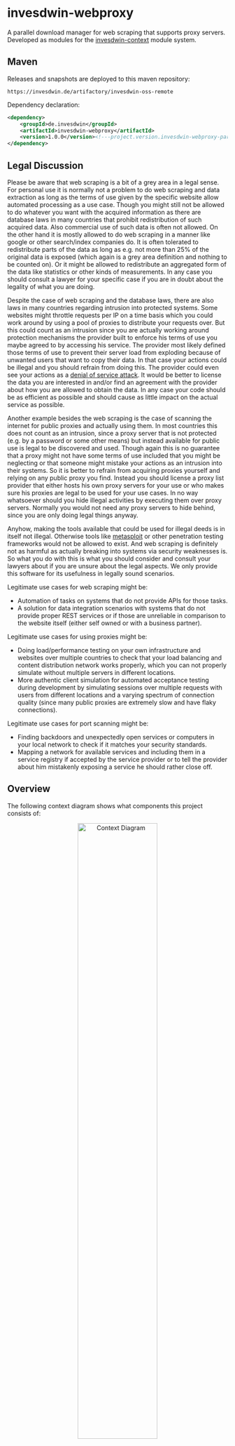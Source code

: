 # invesdwin-webproxy
A parallel download manager for web scraping that supports proxy servers. Developed as modules for the [invesdwin-context](https://github.com/subes/invesdwin-context) module system. 

## Maven

Releases and snapshots are deployed to this maven repository:
```
https://invesdwin.de/artifactory/invesdwin-oss-remote
```

Dependency declaration:
```xml
<dependency>
	<groupId>de.invesdwin</groupId>
	<artifactId>invesdwin-webproxy</artifactId>
	<version>1.0.0</version><!---project.version.invesdwin-webproxy-parent-->
</dependency>
```
## Legal Discussion

Please be aware that web scraping is a bit of a grey area in a legal sense. For personal use it is normally not a problem to do web scraping and data extraction as long as the terms of use given by the specific website allow automated processing as a use case. Though you might still not be allowed to do whatever you want with the acquired information as there are database laws in many countries that prohibit redistribution of such acquired data. Also commercial use of such data is often not allowed. On the other hand it is mostly allowed to do web scraping in a manner like google or other search/index companies do. It is often tolerated to redistribute parts of the data as long as e.g. not more than 25% of the original data is exposed (which again is a grey area definition and nothing to be counted on). Or it might be allowed to redistribute an aggregated form of the data like statistics or other kinds of measurements. In any case you should consult a lawyer for your specific case if you are in doubt about the legality of what you are doing.

Despite the case of web scraping and the database laws, there are also laws in many countries regarding intrusion into protected systems. Some websites might throttle requests per IP on a time basis which you could work around by using a pool of proxies to distribute your requests over. But this could count as an intrusion since you are actually working around protection mechanisms the provider built to enforce his terms of use you maybe agreed to by accessing his service. The provider most likely defined those terms of use to prevent their server load from exploding because of unwanted users that want to copy their data. In that case your actions could be illegal and you should refrain from doing this. The provider could even see your actions as a [denial of service attack](https://en.wikipedia.org/wiki/Denial-of-service_attack). It would be better to license the data you are interested in and/or find an agreement with the provider about how you are allowed to obtain the data. In any case your code should be as efficient as possible and should cause as little impact on the actual service as possible.

Another example besides the web scraping is the case of scanning the internet for public proxies and actually using them. In most countries this does not count as an intrusion, since a proxy server that is not protected (e.g. by a password or some other means) but instead available for public use is legal to be discovered and used. Though again this is no guarantee that a proxy might not have some terms of use included that you might be neglecting or that someone might mistake your actions as an intrusion into their systems. So it is better to refrain from acquiring proxies yourself and relying on any public proxy you find. Instead you should license a proxy list provider that either hosts his own proxy servers for your use or who makes sure his proxies are legal to be used for your use cases. In no way whatsoever should you hide illegal activities by executing them over proxy servers. Normally you would not need any proxy servers to hide behind, since you are only doing legal things anyway.

Anyhow, making the tools available that could be used for illegal deeds is in itself not illegal. Otherwise tools like [metasploit](https://www.metasploit.com/) or other penetration testing frameworks would not be allowed to exist. And web scraping is definitely not as harmful as actually breaking into systems via security weaknesses is. So what you do with this is what you should consider and consult your lawyers about if you are unsure about the legal aspects. We only provide this software for its usefulness in legally sound scenarios.

Legitimate use cases for web scraping might be:
- Automation of tasks on systems that do not provide APIs for those tasks.
- A solution for data integration scenarios with systems that do not provide proper REST services or if those are unreliable in comparison to the website itself (either self owned or with a business partner).

Legitimate use cases for using proxies might be:
- Doing load/performance testing on your own infrastructure and websites over multiple countries to check that your load balancing and content distribution network works properly, which you can not properly simulate without multiple servers in different locations.
- More authentic client simulation for automated acceptance testing during development by simulating sessions over multiple requests with users from different locations and a varying spectrum of connection quality (since many public proxies are extremely slow and have flaky connections).

Legitimate use cases for port scanning might be:
- Finding backdoors and unexpectedly open services or computers in your local network to check if it matches your security standards.
- Mapping a network for available services and including them in a service registry if accepted by the service provider or to tell the provider about him mistakenly exposing a service he should rather close off.

## Overview

The following context diagram shows what components this project consists of:

<p align="center"><img src="https://github.com/subes/invesdwin-webproxy/raw/master/invesdwin-webproxy-parent/invesdwin-webproxy/doc/webproxy_context.png" alt="Context Diagram" width="60%" /></p>


## Modules

The following modules and tools are included in this project:

- **webproxy**: This is the actual `invesdwin-webproxy` module you use in your client applications to handle the downloads. Just inject the `IWebproxyService` into your spring beans (though it is possible to execute downloads without a spring context by calling the internal classes directly) and call the following provided methods:
	- `getString(GetStringConfig, URIs)`: to download via [HttpClient](http://hc.apache.org/httpclient-3.x/). You could parse the HTML string with [JSoup](https://jsoup.org/) to extract the required data or directly process a REST service result as CSV/XML/JSON. By giving multiple requests at the same time here, they will be processed in parallel for maximum performance. The `GetStringConfig` allows to configure things like browser agent, parallelity, proxy pool settings, proxy quality, retries, visited URI filtering and callbacks. Since proxies often are restricted or give garbage results, the `AProxyResponseCallback` can be provided with an implementation that verifies the payload of a proxy response against an expected result. For example you could check for a title string that should be in the given returned web site via `HtmlPageTitleProxyResponseCallback` and/or you could request the website to be downloaded twice with the same result by more than one proxy server via `DownloadTwiceProxyResponseCallback`. You can also provide a different kind of callback with `AStatisticsCallback` that allows you to measure statistics of the downloads. For example the `ConsoleReportStatisticsCallback` will print a nice summary to the console when calling its `logFinalReport()` method. You can even reuse the same statistics callback instance over multiple requests to measure aggregated statistics.
	- `getPage(GetPageConfig, URIs)`: to download via [HtmlUnit](http://htmlunit.sourceforge.net/) which provides an in-memory/headless web browser that supports Cookies, Javascript and CSS for more elaborate and dynamic parsing needs. Try the `page.asText()` method to parse the result as a TEXT/CSV file to get more robust code that does not rely on the actual HTML tags and structure. By giving multiple requests at the same time here, they will be processed in parallel for maximum performance.  The `GetPageConfig` allows configuration beyond what `GetStringConfig` allows to configure a threshold for page refresh (might be a redirect), to enable CSS and to enable Javascript. You can also provide an implementation of `JavascriptWaitCallback` to define how long the download should wait for Ajax updates for data loading or initial rendering to finish when working with complex websites.
	- `newWebClient(GetPageConfig)`: if you want to manage an HtmlUnit session over multiple page requests manually. This will give you an instance of a preconfigured `WebClient` instance that you can use yourself. You have to manage parallelization here yourself. It is not recommended to reuse the same `WebClient` instance in multiple threads, instead make sure to get a new instance for each thread. Also make sure to shut down the `WebClient` instance by calling `closeAllWindows()` after you are done with it.
	- `newProxy(GetStringConfig)`: if you want to fetch a specific proxy from the available pool to apply advanced filtering like timezone/country/quality/type and then setting it as a fixed proxy in `GetStringConfig`/`GetPageConfig`. The proxies don't have to be returned to the pool, since they will just rotate automatically. Proxies will automatically be verified and warmed up (maybe there is a welcome page hindering the first request) to make sure they actually work before they are given from the pool. This happens here in the same way as it is done internally by the `getString()`/`getPage()` methods. Though if a proxy does not work you have to manually call `IBrokerService.addToBeVerifiedProxies()` so the broker can update this information in its database and schedule a reverification of the proxy server (this normally happens automatically when using the other methods as long as the appropriate system property is enabled).
	- Configuration: the following system properties can be used to apply advanced customization:
```properties
# defines how many downloads are possible in parallel
de.invesdwin.webproxy.WebproxyProperties.MAX_PARALLEL_DOWNLOADS=100
# sleep time that is given for automatic page refreshes to occur
de.invesdwin.webproxy.WebproxyProperties.PROXY_VERIFICATION_REDIRECT_SLEEP=15 SECONDS
# may increase the number of detected proxies at the cost of performance. If deactivated only invalid responses may cause a retry
de.invesdwin.webproxy.WebproxyProperties.PROXY_VERIFICATION_RETRY_ON_ALL_EXCEPTIONS=false
# how long a proxy may reside in the pool before it is being reverified
de.invesdwin.webproxy.WebproxyProperties.PROXY_POOL_WARMUP_TIMEOUT=10 MINUTES
# if proxies should have a pause after a download, before the next download is started
de.invesdwin.webproxy.WebproxyProperties.PROXY_POOL_COOLDOWN_ALLOWED=true
# determines the randomized minimum limit of the proxy pause after a download
de.invesdwin.webproxy.WebproxyProperties.PROXY_POOL_COOLDOWN_MIN_TIMEOUT=100 MILLISECONDS
# determines the randomized maximum limit of the proxy pause after a download
de.invesdwin.webproxy.WebproxyProperties.PROXY_POOL_COOLDOWN_MAX_TIMEOUT=15 SECONDS
# how long a download may take maximally. This may help against evil or slow proxies that don't cause a timeout but also don't return anything
de.invesdwin.webproxy.WebproxyProperties.DEFAULT_MAX_DOWNLOAD_TRY_DURATION=10 MINUTES
# how many retries are allowed normally (0-99). Proxy caused tries do not count here
de.invesdwin.webproxy.WebproxyProperties.DEFAULT_MAX_DOWNLOAD_RETRIES=3
# determines if download exceptions should only cause a warning or should be rethrown. This is useful for debugging.
de.invesdwin.webproxy.WebproxyProperties.DEFAULT_MAX_DOWNLOAD_RETRIES_WARNING_ONLY=false
# all retries count here. This is a safety net if IsNotProxiesFaultProxyResponseCallback has bad rules.
de.invesdwin.webproxy.WebproxyProperties.MAX_ABSOLUTE_DOWNLOAD_RETRIES=100
# if not working proxies should be transmitted as such to the webproxy broker during the verification of proxies
de.invesdwin.webproxy.WebproxyProperties.AUTO_NOTIFY_ABOUT_NOT_WORKING_POOLED_PROXIES=false
```
- **registry**: specifically this is the `invesdwin-context-integration-ws-registry` module as provided by [invesdwin-context-integration](https://github.com/subes/invesdwin-context-integration) to act as a mediator for looking up the `webproxy-broker` instance to fetch working proxies from. If you do not enable proxy support in the `invesdwin-webproxy` module, then you don't have to actually deploy a registry server (or a broker instance for that matter). You could even implement `IBrokerService` yourself and serve it as a spring bean to use an entirely different implementation. If using the standard implementation, then communication happens via a web service that is provided by the broker instance.
- **broker**: The `invesdwin-webproxy-broker` module mediates between the webproxy clients and the backend modules for proxy acquisition and database maintenance for keeping the information up to date about which proxies are working and what metadata (timezone, country, quality) they have. It schedules tasks for the crawler modules and keeps a database of working and raw proxies. The following system properties are available for advanced configuration:
```properties
de.invesdwin.webproxy.broker.internal.BrokerProperties.PROXY_DOWNTIME_TOLERANCE=18 HOURS
de.invesdwin.webproxy.broker.internal.BrokerProperties.MAX_SPECIFIC_TO_BE_SCANNED_PORTS=1000
de.invesdwin.webproxy.broker.internal.BrokerProperties.ADDITIONAL_RANDOM_TO_BE_SCANNED_PORTS_PERCENT=25
```
- **crawler**: The `invesdwin-webproxy-crawler` module provides a worker instance that you can host on multiple servers in order to distribute the workload of proxy acquisition and verification. When the broker requests new proxies, then the crawler can download raw proxy lists from your given `IProxyCrawlerSource` implementations. A raw proxy can also only contain an IP, in which case the port will be tried to be discovered automatically by checking the most common proxy ports. The `webproxy-crawler-tests` module provides some sample implementations, though they are included only for testing purposes here and should not be relied upon without asking the appropriate provider for permission if that is questionable. Though there are a few websites that specifically state that the given information is free for personal use. As an alternative you could buy a proxy subscription somewhere and parse the provided CSV file here or doing some other form of integration. If you want to scan your network for open proxies, you could enable random proxy discovery by setting the system property `de.invesdwin.webproxy.crawler.CrawlerProperties.RANDOM_SCAN_ALLOWED=true` which will scan random IPs and check the most common proxy ports for discovering public proxies. Though be aware that it is not a good idea to use this to acquire proxies from the internet as it is quite inefficient (since lots of port scan TCP packets might slow down your network if it is not suitable for this; also the implementation might not be as efficient as it could be) and legally questionable depending on your country (though in most countries it is legal to discover and use public proxy servers to our knowledge, though we are no lawyers and can only advice against doing something like this). Multiple instances of the crawler will themselves ask the broker instance via the web service about the tasks they should perform. So the crawler instances don't have to be actually known by the broker server and it suffices to have the broker in the registry. The crawler also checks the quality of a proxy server and can differentiate the following classes:
	- TRANSPARENT: the proxy tells via request headers about what the original client IP is
	- ANONYMOUS: the proxy tells via request headers that it is a proxy server, but does not tell what the original client IP is
	- INVISIBLE: the proxy does not tell anything about being a proxy and acts as the actual client
- **portscan**: The `invesdwin-webproxy-portscan` module needs to be deployed next to your crawler instance on any given installation. It is separated from the crawler process (which should be running with restricted permission on the operating system since it talks to complex services on potentially other machines, notably the registry, broker and geolocation services) because it requires root permission on the operating system to send TCP packets for the SYN stealth scan (as described by the [Nmap documentation](https://nmap.org/book/man-port-scanning-techniques.html)). So to be a bit safer regarding security we decided to split this into a separate process and provide local communication via JMS (via an embedded local network of brokers as provided by `invesdwin-context-integration-jms`) or AMQP (via an installation of RabbitMQ that is connected to via `invesdwin-context-integration-amqp`). Internally the [pcap](https://en.wikipedia.org/wiki/Pcap) library is used via the java binding of [jpcapng](https://sourceforge.net/projects/jpcapng/). During startup it will automatically identify which network interface to use. Over that interface this module will execute tasks as requested by the crawler instance for doing ICMP requests (to check if a server is online), requests for specific TCP port scans on a given IP (to discover ports that actually have applications running) and requests for doing the TCP port scans on random IPs. The following system properties are available for advanced configuration:
```properties
#On the host port 80 must be open and a service has to be running on it. The host also has to answer pings so that the checks are successful
de.invesdwin.webproxy.portscan.internal.PortscanProperties.CHECK_HOST=google.de
de.invesdwin.webproxy.portscan.internal.PortscanProperties.LOCAL_BIND_PORT=44125
de.invesdwin.webproxy.portscan.internal.PortscanProperties.ICMP_RESPONSE_TIMEOUT=3 SECONDS
#For timings see: http://www.networkuptime.com/nmap/page09-09.shtml
de.invesdwin.webproxy.portscan.internal.PortscanProperties.UPLOAD_PAUSE_BETWEEN_PACKETS=0 MILLISECONDS
de.invesdwin.webproxy.portscan.internal.PortscanProperties.UPLOAD_PAUSE_BETWEEN_PACKETS_PER_HOST=0 MILLISECONDS
de.invesdwin.webproxy.portscan.internal.PortscanProperties.RESPONSE_TIMEOUT_BETWEEN_SYN_PACKETS_PER_HOST=500 MILLISECONDS
de.invesdwin.webproxy.portscan.internal.PortscanProperties.MAX_OPEN_ICMP_REQUESTS=25
de.invesdwin.webproxy.portscan.internal.PortscanProperties.MAX_OPEN_SYN_REQUESTS=10
```
- **geolocation**: This `invesdwin-webproxy-geolocation` module is not included in the context diagram but provides a web service that is used by the crawler instances to resolve metadata about the proxy servers. It uses the [GeoIP](https://github.com/maxmind/geoip-api-java) and [GeoNames](http://www.geonames.org/) databases to determine the location, country and timezone for a given proxy IP. You can also use this service to check any other IP (e.g. for customers in your web shop) to determine where it comes from. You could also buy a premium GeoIP subscription to increase the accuracy of the resulting coordinates that are measured against locations provided by GeoNames.

## Proxy Lifecycle

This is the process of how proxies are being discovered, managed and used:
1. Crawler asks broker for new tasks, broker answers with a discovery request and/or a few proxies that should be reverified (it rechecks its database entries regularly to keep an up to date list of proxies, it also tasks proxies to be rechecked if they were reported to not be working by one of the clients). The list of most common ports to be scanned is also provided by the broker since they are derived from the actual database or a few hardcoded ports if the database is empty.
2. Crawler downloads raw proxies (either IP:port combinations or just IP) from the available `IProxyCrawlerSource` implementations and reports them back to the broker as raw proxies to be added to the database. Alternatively it tells its portscanner instance to do random scanning if that is enabled. Any potential raw proxy is reported back to the broker and will be received as scan requests on the next task request that the crawler does. By adding this round trip we can filter duplicate proxies on the broker before they are being scanned by potentially multiple crawler instances. Also we can distribute the load of scanning the raw proxies in the database over multiple crawlers, even if only one crawler discovered them.
3. Any scan requests for specific proxies the crawler received from the broker are passed to the portscanner. The first step is to do a ping request via ICMP.
4. Portscanner pings the given IP (or some random IP) and reports a success asynchronously back to the crawler.
5. Crawler receives IPs that were successfully pinged and requests the portscanner to do a port scan on the given host.
6. Portscanner executes the port scan on the given host and reports a success asynchronously back to the crawler.
7. The crawler now tries to use the given IP:port combination as a http and socks proxy against the rest API for proxy verification that the broker provides. The result of this request is either a download failure or a success with the information about what quality the proxy is of.
8. If a proxy was determined to be working, metadata is added via the geolocation service.
9. Discovered proxies are reported back to the broker as working to be added/updated in the database.
10. Client applications request proxies for a download and report back to the broker if a specific one did not work for it to be scheduled for reverification by a crawler instance.
11. Client applications will cycle through proxies and keep them on a cooldown to not overuse them on a given host.

## Support

If you need further assistance or have some ideas for improvements and don't want to create an issue here on github, feel free to start a discussion in our [invesdwin-platform](https://groups.google.com/forum/#!forum/invesdwin-platform) mailing list.

## Similar Projects

- [ProxyBroker](https://github.com/constverum/ProxyBroker): Implemented in Python and crawls many free proxy sites, one could integrate this as an `IProxyCrawlerSource` via the command line interface it has.


